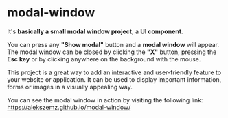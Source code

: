 # modal-window

<p>It's <strong>basically a small modal window project</strong>, a <strong>UI component</strong>.</p>
<p>You can press any <strong>"Show modal"</strong> button and a <strong>modal window</strong> will appear. The modal window can be closed by clicking the <strong>"X"</strong> button, pressing the <strong>Esc key</strong> or by clicking anywhere on the background with the mouse.</p>
<p> This project is a great way to add an interactive and user-friendly feature to your website or application. It can be used to display important information, forms or images in a visually appealing way.</p>
<p>You can see the modal window in action by visiting the following link: <a href="https://alekszemz.github.io/modal-window/">https://alekszemz.github.io/modal-window/</a> </p>
